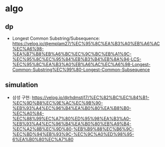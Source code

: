 # algo

## dp
- Longest Common Substring/Subsequence: https://velog.io/@emplam27/%EC%95%8C%EA%B3%A0%EB%A6%AC%EC%A6%98-%EA%B7%B8%EB%A6%BC%EC%9C%BC%EB%A1%9C-%EC%95%8C%EC%95%84%EB%B3%B4%EB%8A%94-LCS-%EC%95%8C%EA%B3%A0%EB%A6%AC%EC%A6%98-Longest-Common-Substring%EC%99%80-Longest-Common-Subsequence

## simulation
- 삼성 구현: https://velog.io/@rhdmstj17/%EC%82%BC%EC%84%B1-%EC%9D%B8%EC%9E%AC%EC%9B%90-%EB%93%A4%EC%96%B4%EA%B0%80%EA%B8%B0-%EC%A0%84-%EC%88%99%EC%A7%80%ED%95%98%EA%B3%A0-%EB%93%A4%EC%96%B4%EA%B0%80%EB%A9%B4-%EC%A2%8B%EC%9D%80-%EB%B9%88%EC%B6%9C-%EC%BD%94%EB%93%9C-%EC%9C%A0%ED%98%95-6%EA%B0%80%EC%A7%80
